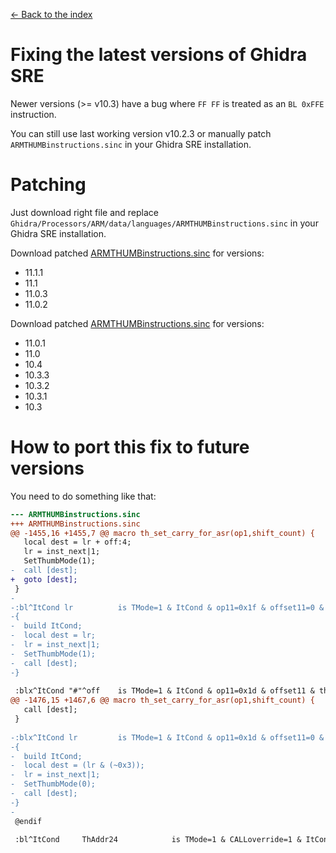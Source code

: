 [← Back to the index](./index.md)

# Fixing the latest versions of Ghidra SRE

Newer versions (>= v10.3) have a bug where `FF FF` is treated as an `BL 0xFFE` instruction.

You can still use last working version v10.2.3 or manually patch `ARMTHUMBinstructions.sinc` in your Ghidra SRE installation.

# Patching

Just download right file and replace `Ghidra/Processors/ARM/data/languages/ARMTHUMBinstructions.sinc` in your Ghidra SRE installation.

Download patched [ARMTHUMBinstructions.sinc](fixes/11.0.2+/ARMTHUMBinstructions.sinc) for versions:
- 11.1.1
- 11.1
- 11.0.3
- 11.0.2

Download patched [ARMTHUMBinstructions.sinc](fixes/10.3+/ARMTHUMBinstructions.sinc) for versions:
- 11.0.1
- 11.0
- 10.4
- 10.3.3
- 10.3.2
- 10.3.1
- 10.3

# How to port this fix to future versions
You need to do something like that:
```diff
--- ARMTHUMBinstructions.sinc
+++ ARMTHUMBinstructions.sinc
@@ -1455,16 +1455,7 @@ macro th_set_carry_for_asr(op1,shift_count) {
   local dest = lr + off:4;
   lr = inst_next|1;
   SetThumbMode(1);
-  call [dest];
+  goto [dest];
 }
-
-:bl^ItCond lr			is TMode=1 & ItCond & op11=0x1f & offset11=0 & lr
-{
-  build ItCond;
-  local dest = lr;
-  lr = inst_next|1;
-  SetThumbMode(1);
-  call [dest];
-}
 
 :blx^ItCond "#"^off 	is TMode=1 & ItCond & op11=0x1d & offset11 & thc0000=0 [ off = offset11 << 1; ]
@@ -1476,15 +1467,6 @@ macro th_set_carry_for_asr(op1,shift_count) {
   call [dest];
 }
 
-:blx^ItCond lr			is TMode=1 & ItCond & op11=0x1d & offset11=0 & thc0000=0 & lr
-{
-  build ItCond;
-  local dest = (lr & (~0x3));
-  lr = inst_next|1;
-  SetThumbMode(0);
-  call [dest];
-}
-
 @endif
 
 :bl^ItCond 	ThAddr24 			is TMode=1 & CALLoverride=1 & ItCond & (op11=0x1e; part2c1415=3 & part2c1212=1) & ThAddr24
```
